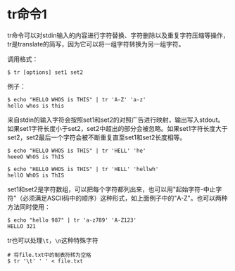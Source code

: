 # tr命令1

tr命令可以对stdin输入的内容进行字符替换、字符删除以及重复字符压缩等操作，tr是translate的简写，因为它可以将一组字符转换为另一组字符。

调用格式：

```shell
$ tr [options] set1 set2
```

例子：

```shell
$ echo "HELLO WHOS is THIS" | tr 'A-Z' 'a-z'
hello whos is this
```

来自stdin的输入字符会按照set1和set2的对照广告进行映射，输出写入stdout。如果set1字符长度小于set2，set2中超出的部分会被忽略。如果set1字符长度大于set2，set2最后一个字符会被不断重复直至set1和set2长度相等。

```shell
$ echo "HELLO WHOS is THIS" | tr 'HELL' 'he'
heeeO WhOS is ThIS

$ echo "HELLO WHOS is THIS" | tr 'HELL' 'hellwh'
hellO WhOS is ThIS
```

set1和set2是字符数组，可以把每个字符都列出来，也可以用"起始字符-中止字符"（必须满足ASCII码中的顺序）这种形式，如上面例子中的"A-Z"。也可以两种方法同时使用：

```shell
$ echo "hello 987" | tr 'a-z789' 'A-Z123'
HELLO 321
```

tr也可以处理`\t`，`\n`这种特殊字符

```shell
# 将file.txt中的制表符转为空格
$ tr '\t' ' ' < file.txt
```



